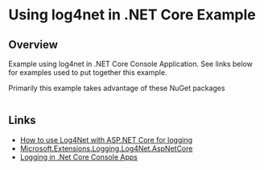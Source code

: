 # Using log4net in .NET Core Example

## Overview

Example using log4net in .NET Core Console Application. See links below for examples used to put together this example.

Primarily this example takes advantage of these NuGet packages

```powershell

```

## Links

* [How to use Log4Net with ASP.NET Core for logging](https://dotnetthoughts.net/how-to-use-log4net-with-aspnetcore-for-logging/)
* [Microsoft.Extensions.Logging.Log4Net.AspNetCore](https://github.com/huorswords/Microsoft.Extensions.Logging.Log4Net.AspNetCore)
* [Logging in .Net Core Console Apps](https://www.blinkingcaret.com/2018/02/14/net-core-console-logging/)
